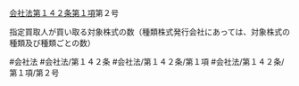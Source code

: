 [会社法第１４２条第１項](会社法＿＿＿＿第１４２条第１項)第２号

指定買取人が買い取る対象株式の数（種類株式発行会社にあっては、対象株式の種類及び種類ごとの数）


#会社法
#会社法/第１４２条
#会社法/第１４２条/第１項
#会社法/第１４２条/第１項/第２号
